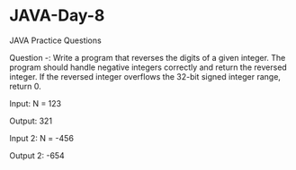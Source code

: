 # JAVA-Day-8
JAVA Practice Questions

Question -: Write a program that reverses the digits of a given integer. The program should handle negative integers correctly and return the reversed integer. If the reversed integer overflows the 32-bit signed integer range, return 0.

Input: N = 123

Output: 321

Input 2: N = -456

Output 2: -654

